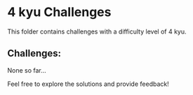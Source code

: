 # 4 kyu Challenges

This folder contains challenges with a difficulty level of 4 kyu.

## Challenges:

None so far...

Feel free to explore the solutions and provide feedback!
